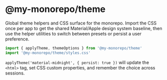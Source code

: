 # @my-monorepo/theme

Global theme helpers and CSS surface for the monorepo. Import the CSS once per app to get
the shared Material/Apple design system baseline, then use the helper utilities to switch
between presets or persist a user preference.

```ts
import { applyTheme, themeOptions } from '@my-monorepo/theme'
import '@my-monorepo/theme/styles.css'
```

`applyTheme('material-midnight', { persist: true })` will update the `<html>` tag, set CSS
custom properties, and remember the choice across sessions.
